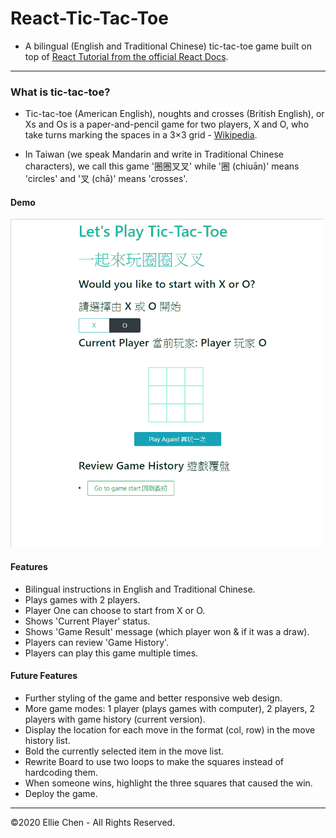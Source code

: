# React-Tic-Tac-Toe

- A bilingual (English and Traditional Chinese) tic-tac-toe game built on top of [React Tutorial from the official React Docs](https://reactjs.org/tutorial/tutorial.html).

---

### What is tic-tac-toe?

- Tic-tac-toe (American English), noughts and crosses (British English), or Xs and Os is a paper-and-pencil game for two players, X and O, who take turns marking the spaces in a 3×3 grid - [Wikipedia](https://en.wikipedia.org/wiki/Tic-tac-toe).

- In Taiwan (we speak Mandarin and write in Traditional Chinese characters), we call this game '圈圈叉叉' while '圈 (chiuān)' means 'circles' and '叉 (chā)' means 'crosses'.

#### Demo

![demo](./public/demo.gif)

#### Features

- Bilingual instructions in English and Traditional Chinese.
- Plays games with 2 players.
- Player One can choose to start from X or O.
- Shows 'Current Player' status.
- Shows 'Game Result' message (which player won & if it was a draw).
- Players can review 'Game History'.
- Players can play this game multiple times.

#### Future Features

- Further styling of the game and better responsive web design.
- More game modes: 1 player (plays games with computer), 2 players, 2 players with game history (current version).
- Display the location for each move in the format (col, row) in the move history list.
- Bold the currently selected item in the move list.
- Rewrite Board to use two loops to make the squares instead of hardcoding them.
- When someone wins, highlight the three squares that caused the win.
- Deploy the game.

---

©2020 Ellie Chen - All Rights Reserved.
